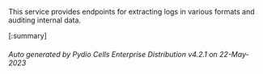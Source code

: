 






This service provides endpoints for extracting logs in various formats and auditing internal data.

[:summary]

###### Auto generated by Pydio Cells Enterprise Distribution v4.2.1 on 22-May-2023
